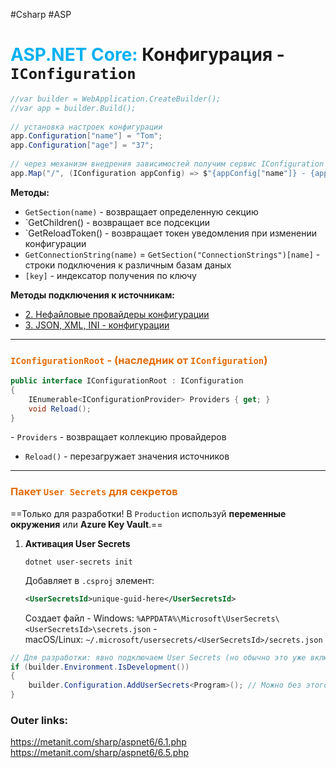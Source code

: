 #Csharp #ASP
# <font color="#00b0f0">ASP.NET Core:</font> Конфигурация - `IConfiguration`

```csharp
//var builder = WebApplication.CreateBuilder();
//var app = builder.Build();
 
// установка настроек конфигурации
app.Configuration["name"] = "Tom";
app.Configuration["age"] = "37";
 
// через механизм внедрения зависимостей получим сервис IConfiguration
app.Map("/", (IConfiguration appConfig) => $"{appConfig["name"]} - {appConfig["age"]}");
```

**Методы:**
- `GetSection(name)` - возвращает определенную секцию
- `GetChildren() - возвращает все подсекции
- `GetReloadToken() - возвращает токен уведомления при изменении конфигурации
- `GetConnectionString(name)` = `GetSection("ConnectionStrings")[name]` - строки подключения к различным базам даных
- `[key]` - индексатор получения по ключу

**Методы подключения к источникам:**
- [2. Нефайловые провайдеры конфигурации](1.%20Languages/C-sharp/WEB/ASP.NET/ASP.NET%20Core/5.%20Конфигурация/2.%20Нефайловые%20провайдеры%20конфигурации.md)
- [3. JSON, XML, INI - конфигурации](1.%20Languages/C-sharp/WEB/ASP.NET/ASP.NET%20Core/5.%20Конфигурация/3.%20JSON,%20XML,%20INI%20-%20конфигурации.md)


---
### <font color="#e36c09">`IConfigurationRoot` - (наследник от `IConfiguration`)</font>

```csharp
public interface IConfigurationRoot : IConfiguration
{
    IEnumerable<IConfigurationProvider> Providers { get; }
    void Reload();
}
```
- `Providers` - возвращает коллекцию провайдеров
- `Reload()` - перезагружает значения источников

---
### <font color="#e36c09">Пакет `User Secrets` для секретов</font>
==Только для разработки! В `Production` используй **переменные окружения** или **Azure Key Vault**.==
1. **Активация User Secrets**
	```
	dotnet user-secrets init
	```
	Добавляет в `.csproj` элемент:
	```xml
	<UserSecretsId>unique-guid-here</UserSecretsId>
	```
	Создает файл 
		- Windows: `%APPDATA%\Microsoft\UserSecrets\<UserSecretsId>\secrets.json`
		- macOS/Linux: `~/.microsoft/usersecrets/<UserSecretsId>/secrets.json`


```csharp
// Для разработки: явно подключаем User Secrets (но обычно это уже включено)
if (builder.Environment.IsDevelopment())
{
    builder.Configuration.AddUserSecrets<Program>(); // Можно без этого, если UserSecretsId есть в .csproj
}
```


### Outer links:
https://metanit.com/sharp/aspnet6/6.1.php
https://metanit.com/sharp/aspnet6/6.5.php